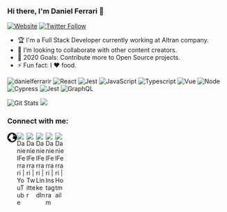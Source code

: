 ### Hi there, I'm Daniel Ferrari 👋

[![Website](https://img.shields.io/website?label=DanielFerrari%20Website&style=for-the-badge&url=https://danielferrari.netlify.app)](https://danielferrari.netlify.app)
[![Twitter Follow](https://img.shields.io/twitter/follow/danielferrarir?color=1DA1F2&logo=twitter&style=for-the-badge)](https://twitter.com/intent/follow?original_referer=https%3A%2F%2Fgithub.com%2Fdanielferrarir&screen_name=danielferrarir)

- :trophy: I'm a Full Stack Developer currently working at Altran company.
- :open_hands: I’m looking to collaborate with other content creators.
- 🥅 2020 Goals: Contribute more to Open Source projects.
- ⚡ Fun fact: I :heart: food.

<img src="https://komarev.com/ghpvc/?username=danielferrarir&color=brightgreen" alt="danielferrarir" /> <img src="https://img.shields.io/badge/-React%20JS-61DAFB?logo=react&logoColor=white&labelColor=61DAFB" alt="React" /> <img src="https://img.shields.io/badge/-Redux-764ABC?logo=redux&logoColor=white&labelColor=764ABC" alt="Jest" /> <img src="https://img.shields.io/badge/-JavaScript-F7DF1E?logo=javascript&logoColor=white&labelColor=F7DF1E" alt="JavaScript" /> <img src="https://img.shields.io/badge/-TypeScript-007ACC?logo=typescript&logoColor=white&labelColor=007ACC" alt="Typescript" /> <img src="https://img.shields.io/badge/-Vue%20JS-4FC08D?logo=vue.js&logoColor=white&labelColor=4FC08D" alt="Vue" /> <img src="https://img.shields.io/badge/-Node-green?logo=node.js&logoColor=white&labelColor=green" alt="Node" /> <img src="https://img.shields.io/badge/-Cypress-17202C?logo=cypress&logoColor=white&labelColor=17202C" alt="Cypress" /> <img src="https://img.shields.io/badge/-Jest-C21325?logo=jest&logoColor=white&labelColor=C21325" alt="Jest" /> <img src="https://img.shields.io/badge/-GraphQL-E10098?logo=graphql&logoColor=white&labelColor=E10098" alt="GraphQL" />

<img src="https://github-readme-stats.vercel.app/api?username=danielferrarir&count_private=true&show_icons=true&theme=tokyonight&hide=contribs,prs" alt="Git Stats" />

<img src="https://github-readme-stats.vercel.app/api/top-langs/?username=danielferrarir&hide=Java&layout=compact" />

### Connect with me:

[<img align="left" alt="DanielFerrari.com" width="22px" src="https://raw.githubusercontent.com/iconic/open-iconic/master/svg/globe.svg" />][website]
[<img align="left" alt="DanielFerrari | YouTube" width="22px" src="https://cdn.jsdelivr.net/npm/simple-icons@v3/icons/youtube.svg" />][youtube]
[<img align="left" alt="DanielFerrari | Twitter" width="22px" src="https://cdn.jsdelivr.net/npm/simple-icons@v3/icons/twitter.svg" />][twitter]
[<img align="left" alt="DanielFerrari | LinkedIn" width="22px" src="https://cdn.jsdelivr.net/npm/simple-icons@v3/icons/linkedin.svg" />][linkedin]
[<img align="left" alt="DanielFerrari | Instagram" width="22px" src="https://cdn.jsdelivr.net/npm/simple-icons@v3/icons/instagram.svg" />][instagram]
[<img align="left" alt="DanielFerrari | Hotmail" width="22px" src="https://cdn.jsdelivr.net/npm/simple-icons@3.5.0/icons/microsoftoutlook.svg" />][Hotmail]

[website]: https://danielferrari.netlify.app
[youtube]: https://www.youtube.com/channel/UCaPSdc6msdWHNTQ-2UerNgA
[twitter]: https://twitter.com/danielferrarir
[linkedin]: https://linkedin.com/in/danielferrarirey
[instagram]: https://instagram.com/danielferrarir
[hotmail]: mailto:danielferrari@live.com
